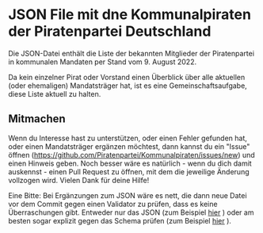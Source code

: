 # JSON File mit dne Kommunalpiraten der Piratenpartei Deutschland

Die JSON-Datei enthält die Liste der bekannten Mitglieder der Piratenpartei in kommunalen Mandaten per Stand vom 9. August 2022.

Da kein einzelner Pirat oder Vorstand einen Überblick über alle aktuellen (oder ehemaligen) Mandatsträger hat, ist es eine Gemeinschaftsaufgabe, diese Liste aktuell zu halten.

## Mitmachen
Wenn du Interesse hast zu unterstützen, oder einen Fehler gefunden hat, oder einen Mandatsträger ergänzen möchtest, dann kannst du ein "Issue" öffnen (https://github.com/Piratenpartei/Kommunalpiraten/issues/new) und einen Hinweis geben. Noch besser wäre es natürlich - wenn du dich damit auskennst - einen Pull Request zu öffnen, mit dem die jeweilige Änderung vollzogen wird. 
Vielen Dank für deine Hilfe!

Eine Bitte: 
Bei Ergänzungen zum JSON wäre es nett, die dann neue Datei vor dem Commit gegen einen Validator zu prüfen, dass es keine Überraschungen gibt. Entweder nur das JSON (zum Beispiel [hier](https://jsonformatter.curiousconcept.com/#) ) oder am besten sogar explizit gegen das Schema prüfen (zum Beispiel [hier](https://www.jsonschemavalidator.net) ).